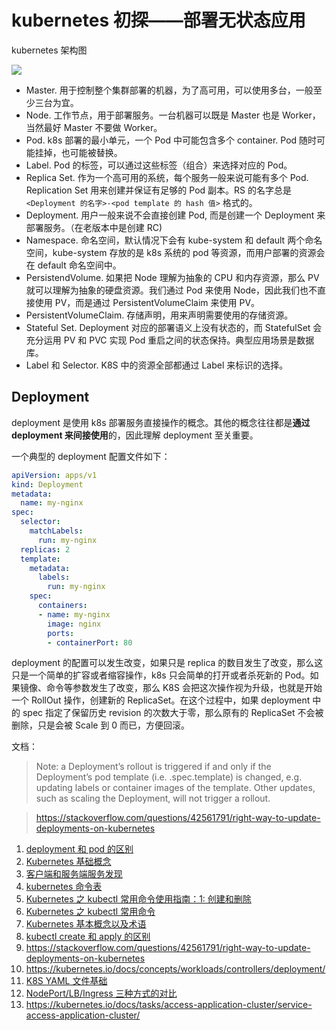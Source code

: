 # kubernetes 初探——部署无状态应用


<!--
ID: fa99ce59-7714-4363-bd0e-026dc7798fe2
Status: publish
Date: 2018-10-04T17:45:00
Modified: 2020-05-16T11:24:50
wp_id: 556
-->


kubernetes 架构图

![](https://tva1.sinaimg.cn/large/006tNbRwly1fvxa7izqb8j30mb0gcmzk.jpg)

* Master. 用于控制整个集群部署的机器，为了高可用，可以使用多台，一般至少三台为宜。
* Node. 工作节点，用于部署服务。一台机器可以既是 Master 也是 Worker，当然最好 Master 不要做 Worker。
* Pod. k8s 部署的最小单元，一个 Pod 中可能包含多个 container. Pod 随时可能挂掉，也可能被替换。
* Label. Pod 的标签，可以通过这些标签（组合）来选择对应的 Pod。
* Replica Set. 作为一个高可用的系统，每个服务一般来说可能有多个 Pod. Replication Set 用来创建并保证有足够的 Pod 副本。RS 的名字总是 `<Deployment 的名字>-<pod template 的 hash 值>` 格式的。
* Deployment. 用户一般来说不会直接创建 Pod, 而是创建一个 Deployment 来部署服务。（在老版本中是创建 RC)
* Namespace. 命名空间，默认情况下会有 kube-system 和 default 两个命名空间，kube-system 存放的是 k8s 系统的 pod 等资源，而用户部署的资源会在 default 命名空间中。
* PersistendVolume. 如果把 Node 理解为抽象的 CPU 和内存资源，那么 PV 就可以理解为抽象的硬盘资源。我们通过 Pod 来使用 Node，因此我们也不直接使用 PV，而是通过 PersistentVolumeClaim 来使用 PV。
* PersistentVolumeClaim. 存储声明，用来声明需要使用的存储资源。
* Stateful Set. Deployment 对应的部署语义上没有状态的，而 StatefulSet 会充分运用 PV 和 PVC 实现 Pod 重启之间的状态保持。典型应用场景是数据库。
* Label 和 Selector. K8S 中的资源全部都通过 Label 来标识的选择。

## Deployment

deployment 是使用 k8s 部署服务直接操作的概念。其他的概念往往都是**通过 deployment 来间接使用**的，因此理解 deployment 至关重要。

一个典型的 deployment 配置文件如下：

```yaml
apiVersion: apps/v1
kind: Deployment
metadata:
  name: my-nginx
spec:
  selector:
    matchLabels:
      run: my-nginx
  replicas: 2
  template:
    metadata:
      labels:
        run: my-nginx
    spec:
      containers:
      - name: my-nginx
        image: nginx
        ports:
        - containerPort: 80

```

deployment 的配置可以发生改变，如果只是 replica 的数目发生了改变，那么这只是一个简单的扩容或者缩容操作，k8s 只会简单的打开或者杀死新的 Pod。如果镜像、命令等参数发生了改变，那么 K8S 会把这次操作视为升级，也就是开始一个 RollOut 操作，创建新的 ReplicaSet。在这个过程中，如果 deployment 中的 spec 指定了保留历史 revision 的次数大于零，那么原有的 ReplicaSet 不会被删除，只是会被 Scale 到 0 而已，方便回滚。

文档：

> Note: a Deployment’s rollout is triggered if and only if the Deployment’s pod template (i.e. .spec.template) is changed, e.g. updating labels or container images of the template. Other updates, such as scaling the Deployment, will not trigger a rollout.

> https://stackoverflow.com/questions/42561791/right-way-to-update-deployments-on-kubernetes

1. [deployment 和 pod 的区别](https://stackoverflow.com/questions/41325087/in-kubernetes-what-is-the-difference-between-a-pod-and-a-deployment)
2. [Kubernetes 基础概念](http://dockone.io/article/932)
3. [客户端和服务端服务发现](https://www.jianshu.com/p/1bf9a46efe7a)
4. [kubernetes 命令表](http://docs.kubernetes.org.cn/683.html)
5. [Kubernetes 之 kubectl 常用命令使用指南：1: 创建和删除](https://blog.csdn.net/liumiaocn/article/details/73913597)
6. [Kubernetes 之 kubectl 常用命令](https://blog.csdn.net/xingwangc2014/article/details/51204224)
7. [Kubernetes 基本概念以及术语](https://blog.csdn.net/u010209217/article/details/78782353)
8. [kubectl create 和 apply 的区别](https://stackoverflow.com/questions/47369351/kubectl-apply-vs-kubectl-create)
9. https://stackoverflow.com/questions/42561791/right-way-to-update-deployments-on-kubernetes
10. https://kubernetes.io/docs/concepts/workloads/controllers/deployment/
11. [K8S YAML 文件基础](https://blog.csdn.net/phantom_111/article/details/79427144)
12. [NodePort/LB/Ingress 三种方式的对比](https://medium.com/google-cloud/kubernetes-nodeport-vs-loadbalancer-vs-ingress-when-should-i-use-what-922f010849e0)
13. https://kubernetes.io/docs/tasks/access-application-cluster/service-access-application-cluster/